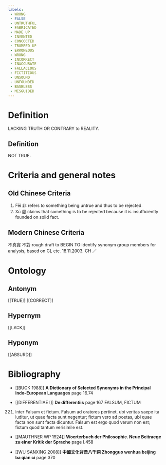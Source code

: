 ```yaml
---
labels: 
 - WRONG
 - FALSE
 - UNTRUTHFUL
 - FABRICATED
 - MADE UP
 - INVENTED
 - CONCOCTED
 - TRUMPED UP
 - ERRONEOUS
 - WRONG
 - INCORRECT
 - INACCURATE
 - FALLACIOUS
 - FICTITIOUS
 - UNSOUND
 - UNFOUNDED
 - BASELESS
 - MISGUIDED
---
```


# Definition
LACKING TRUTH OR CONTRARY to REALITY.
## Definition
NOT TRUE.
# Criteria and general notes
## Old Chinese Criteria
1. Fēi 非 refers to something being untrue and thus to be rejected.
2. Xū 虛 claims that something is to be rejected because it is insufficiently founded on solid fact.
## Modern Chinese Criteria
不真實
不對
rough draft to BEGIN TO identify synonym group members for analysis, based on CL etc. 18.11.2003. CH ／
# Ontology

## Antonym
[[TRUE]]
[[CORRECT]]
## Hypernym
[[LACK]]
## Hyponym
[[ABSURD]]
# Bibliography
- [[BUCK 1988]]
**A Dictionary of Selected Synonyms in the Principal Indo-European Languages** page 16.74

- [[DIFFERENTIAE I]]
**De differentiis** page 167
FALSUM, FICTUM
221. Inter Falsum et fictum. Falsum ad oratores pertinet, ubi veritas saepe ita luditur, ut quae facta sunt negentur; fictum vero ad poetas, ubi quae facta non sunt facta dicuntur. Falsum est ergo quod verum non est; fictum quod tantum verisimile est.
- [[MAUTHNER WP 1924]]
**Woerterbuch der Philosophie. Neue Beitraege zu einer Kritik der Sprache** page I.458

- [[WU SANXING 2008]]
**中國文化背景八千詞 Zhongguo wenhua beijing ba qian ci** page 370

